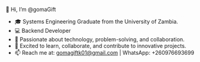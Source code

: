  👋 Hi, I’m @gomaGift
- 🎓 Systems Engineering Graduate from the University of Zambia.
- 💻 Backend Developer
- 👀 Passionate about technology, problem-solving, and collaboration.
- 💞️ Excited to learn, collaborate, and contribute to innovative projects.  
- 📫 Reach me at: gomagiftk01@gmail.com | WhatsApp: +260976693699

<!---
gomaGift/gomaGift is a ✨ special ✨ repository because its `README.md` (this file) appears on your GitHub profile.
You can click the Preview link to take a look at your changes.
--->

